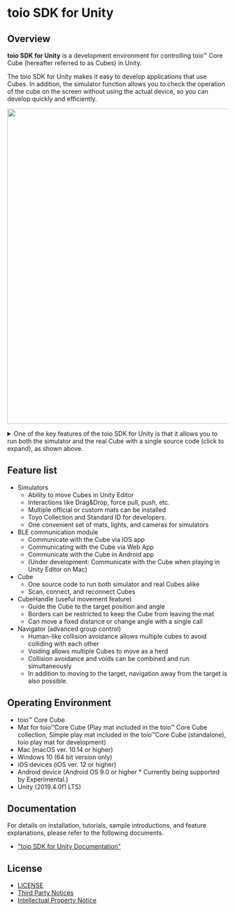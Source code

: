 # toio SDK for Unity

## Overview

**toio SDK for Unity** is a development environment for controlling toio™ Core Cube (hereafter referred to as Cubes) in Unity.

The toio SDK for Unity makes it easy to develop applications that use Cubes. In addition, the simulator function allows you to check the operation of the cube on the screen without using the actual device, so you can develop quickly and efficiently.


<p align="center">
<img src="./docs/res/main/overview.gif" width=720></img>
</p>

<details>
<summary>One of the key features of the toio SDK for Unity is that it allows you to run both the simulator and the real Cube with a single source code (click to expand), as shown above. </summary>

```C#
using UnityEngine;
using toio;

public class Hello_Toio : MonoBehaviour
{
    CubeManager cubeManager;
    Cube cube;

    async void Start()
    {
        // create a cube manager
        cubeManager = new CubeManager();
        // connect to the nearest cube
        cube = await cubeManager.SingleConnect();
    }

    void Update()
    {
        // check connection status and order interval
        if(cubeManager.IsControllable(cube))
        {
            cube.Move(100, 70, 200);
            //         |    |   `--- duration [ms]
            //         |    `------- right motor speed
            //         `------------ left motor speed
        }
    }
}
```

</details>


## Feature list

- Simulators
  - Ability to move Cubes in Unity Editor
  - Interactions like Drag&Drop, force pull, push, etc.
  - Multiple official or custom mats can be installed
  - Toyo Collection and Standard ID for developers.
  - One convenient set of mats, lights, and cameras for simulators
- BLE communication module
  - Communicate with the Cube via iOS app
  - Communicating with the Cube via Web App
  - Communicate with the Cube in Android app
  - (Under development: Communicate with the Cube when playing in Unity Editor on Mac)
- Cube
  - One source code to run both simulator and real Cubes alike
  - Scan, connect, and reconnect Cubes
- CubeHandle (useful movement feature)
  - Guide the Cube to the target position and angle
  - Borders can be restricted to keep the Cube from leaving the mat
  - Can move a fixed distance or change angle with a single call
- Navigator (advanced group control)
  - Human-like collision avoidance allows multiple cubes to avoid colliding with each other
  - Voiding allows multiple Cubes to move as a herd
  - Collision avoidance and voids can be combined and run simultaneously
  - In addition to moving to the target, navigation away from the target is also possible.


## Operating Environment

- toio™ Core Cube
- Mat for toio™Core Cube (Play mat included in the toio™ Core Cube collection, Simple play mat included in the toio™Core Cube (standalone), toio play mat for development)
- Mac (macOS ver. 10.14 or higher)
- Windows 10 (64 bit version only)
- iOS devices (iOS ver. 12 or higher)
- Android device (Android OS 9.0 or higher * Currently being supported by Experimental.)
- Unity (2019.4.0f1 LTS)


## Documentation

For details on installation, tutorials, sample introductions, and feature explanations, please refer to the following documents.

- ["toio SDK for Unity Documentation"](docs_EN/README.md)

## License

- [LICENSE](LICENSE)
- [Third Party Notices](Third-Party-Notices.md)
- [Intellectual Property Notice](Trademark-Notices_EN.md)
